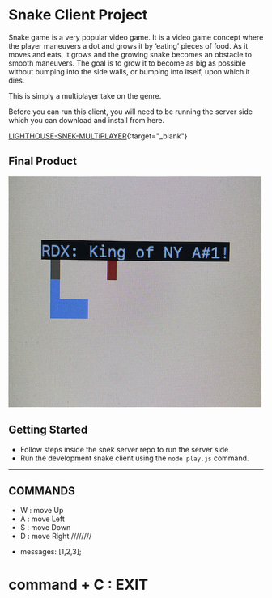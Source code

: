 # Snake Client Project

Snake game is a very popular video game. It is a video game concept where the player maneuvers a dot and grows it by ‘eating’ pieces of food. As it moves and eats, it grows and the growing snake becomes an obstacle to smooth maneuvers. The goal is to grow it to become as big as possible without bumping into the side walls, or bumping into itself, upon which it dies.

This is simply a multiplayer take on the genre.

Before you can run this client, you will need to be running the server side which you can download and install from here. 



[LIGHTHOUSE-SNEK-MULTiPLAYER](https://github.com/lighthouse-labs/snek-multiplayer){:target="_blank"}


## Final Product

![SNAKE-IMAGE](SNAKE_IMG_sm.png)




## Getting Started

- Follow steps inside the snek server repo to run the server side
- Run the development snake client using the `node play.js` command.
___________________________________________________
## COMMANDS
- W : move Up
- A : move Left
- S : move Down
- D : move Right
////////
* messages: [1,2,3];
# command + C : EXIT

